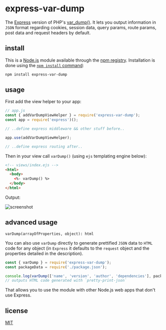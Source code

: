 # express-var-dump

The [Express](https://expressjs.com) version of PHP's
[var_dump()](https://www.php.net/manual/en/function.var-dump.php). It lets you
output information in `JSON` format regarding cookies, session data, query params,
route params, post data and request headers by default.

## install

This is a [Node.js](https://nodejs.org/en/) module available through the
[npm registry](https://www.npmjs.com/). Installation is done using the
[`npm install` command](https://docs.npmjs.com/getting-started/installing-npm-packages-locally):

```bash
npm install express-var-dump
```

## usage

First add the view helper to your app:

```js
// app.js
const { addVarDumpViewHelper } = require('express-var-dump');
const app = require('express')();

// ..define express middleware && other stuff before..

app.use(addVarDumpViewHelper);

// ..define express routing after..
```

Then in your view call `varDump()` (using `ejs` templating engine below):

```html
<!-- views/index.ejs -->
<html>
  <body>
    <%- varDump() %>
  </body>
</html>
```

Output:

![screenshot](https://cldup.com/9lwrsJB5yA-2000x2000.png)

## advanced usage

`varDump(arrayOfProperties, object): html`

You can also use `varDump` directly to generate prettified `JSON` data to `HTML`
code for any object (in `Express` it defaults to the `request` object and the
properties detailed in the description).

```js
const { varDump } = require('express-var-dump');
const packageData = require('./package.json');

console.log(varDump(['name', 'version', 'author', 'dependencies'], packageData));
// outputs HTML code generated with `pretty-print-json`
```

That allows you to use the module with other Node.js web apps that don't use
Express.

## license

[MIT](https://alessioalex.mit-license.org/)
